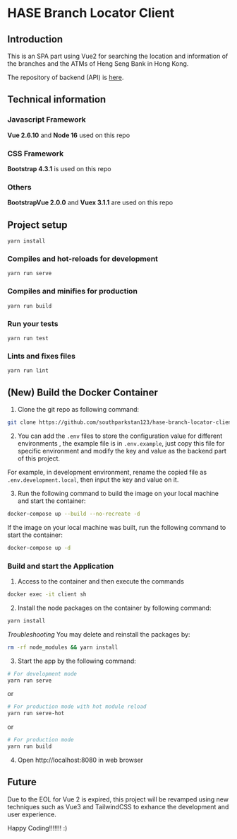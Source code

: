 # HASE Branch Locator Client

## Introduction

This is an SPA part using Vue2 for searching the location and information of the branches and the ATMs of Heng Seng Bank in Hong Kong.

The repository of backend (API) is [here](https://github.com/southparkstan123/hase-branch-locator-api).

## Technical information

### Javascript Framework

**Vue 2.6.10** and **Node 16** used on this repo

### CSS Framework

**Bootstrap 4.3.1** is used on this repo

### Others

**BootstrapVue 2.0.0** and **Vuex 3.1.1** are used on this repo

## Project setup
```
yarn install
```

### Compiles and hot-reloads for development
```
yarn run serve
```

### Compiles and minifies for production
```
yarn run build
```

### Run your tests
```
yarn run test
```

### Lints and fixes files
```
yarn run lint
```

## (New) Build the Docker Container

1. Clone the git repo as following command:

```bash
git clone https://github.com/southparkstan123/hase-branch-locator-client.git
```

2. You can add the ```.env``` files to store the configuration value for different environments , the example file is in ```.env.example```, just copy this file for specific environment and modify the key and value as the backend part of this project. 

For example, in development environment, rename the copied file as ```.env.development.local```, then input the key and value on it.

3. Run the following command to build the image on your local machine and start the container:

```bash
docker-compose up --build --no-recreate -d
```

If the image on your local machine was built, run the following command to start the container:

```bash
docker-compose up -d
```

### Build and start the Application

1. Access to the container and then execute the commands

```bash
docker exec -it client sh
```

2. Install the node packages on the container by following command:

```bash
yarn install
```

<i>Troubleshooting</i> You may delete and reinstall the packages by:

```bash
rm -rf node_modules && yarn install
```

3. Start the app by the following command:

```bash
# For development mode
yarn run serve
```

or

```bash
# For production mode with hot module reload
yarn run serve-hot
```

or

```bash
# For production mode
yarn run build
```

4. Open http://localhost:8080 in web browser

## Future

Due to the EOL for Vue 2 is expired, this project will be revamped using new techniques such as Vue3 and TailwindCSS to exhance the development and user experience.

Happy Coding!!!!!!! :)